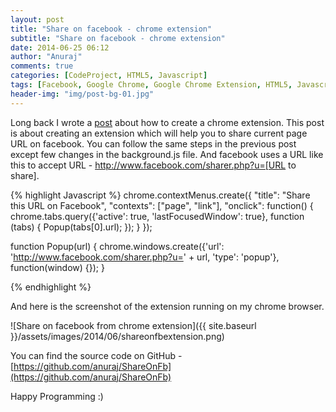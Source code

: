 ```yaml
---
layout: post
title: "Share on facebook - chrome extension"
subtitle: "Share on facebook - chrome extension"
date: 2014-06-25 06:12
author: "Anuraj"
comments: true
categories: [CodeProject, HTML5, Javascript]
tags: [Facebook, Google Chrome, Google Chrome Extension, HTML5, Javascript]
header-img: "img/post-bg-01.jpg"
---
```

Long back I wrote a [post](http://www.dotnetthoughts.net/how-to-write-an-extension-for-google-chrome/) about how to create a chrome extension. This post is about creating an extension which will help you to share current page URL on facebook. You can follow the same steps in the previous post except few changes in the background.js file. And facebook uses a URL like this to accept URL  - http://www.facebook.com/sharer.php?u=[URL to share].

{% highlight Javascript %}
chrome.contextMenus.create({
    "title": "Share this URL on Facebook",
    "contexts": ["page", "link"],
    "onclick": function() {
		chrome.tabs.query({'active': true, 'lastFocusedWindow': true}, function (tabs) {
			Popup(tabs[0].url);
		});
    }
});

function Popup(url) {
  chrome.windows.create({'url': 'http://www.facebook.com/sharer.php?u=' + url, 'type': 'popup'}, function(window) {});
}

{% endhighlight %}

And here is the screenshot of the extension running on my chrome browser.

![Share on facebook from chrome extension]({{ site.baseurl }}/assets/images/2014/06/shareonfbextension.png)

You can find the source code on GitHub - [https://github.com/anuraj/ShareOnFb](https://github.com/anuraj/ShareOnFb)

Happy Programming :)
